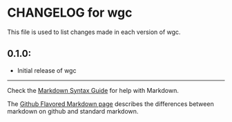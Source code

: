 # CHANGELOG for wgc

This file is used to list changes made in each version of wgc.

## 0.1.0:

* Initial release of wgc

- - -
Check the [Markdown Syntax Guide](http://daringfireball.net/projects/markdown/syntax) for help with Markdown.

The [Github Flavored Markdown page](http://github.github.com/github-flavored-markdown/) describes the differences between markdown on github and standard markdown.

